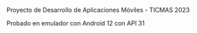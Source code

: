 Proyecto de Desarrollo de Aplicaciones Móviles - TICMAS 2023

Probado en emulador con Android 12 con API 31


